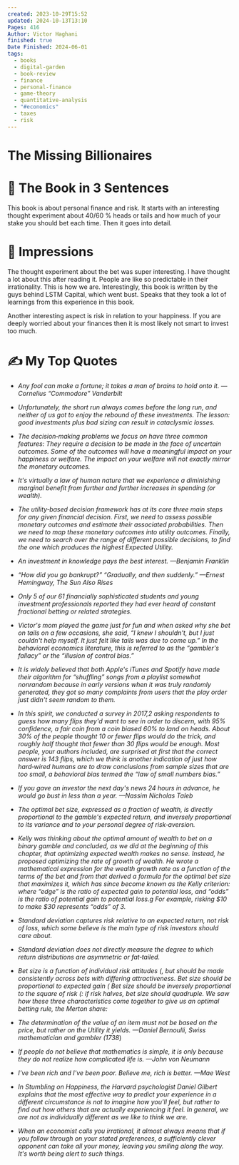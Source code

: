 ```yaml
---
created: 2023-10-29T15:52
updated: 2024-10-13T13:10
Pages: 416
Author: Victor Haghani
finished: true
Date Finished: 2024-06-01
tags:
  - books
  - digital-garden
  - book-review
  - finance
  - personal-finance
  - game-theory
  - quantitative-analysis
  - "#economics"
  - taxes
  - risk
---
```

# The Missing Billionaires


# 🚀 The Book in 3 Sentences
This book is about personal finance and risk. It starts with an interesting thought experiment about 40/60 % heads or tails and how much of your stake you should bet each time. Then it goes into detail.

# 🎨 Impressions
The thought experiment about the bet was super interesting. I have thought a lot about this after reading it. 
People are like so predictable in their irrationality. This is how we are. 
Interestingly, this book is written by the guys behind LSTM Capital, which went bust. Speaks that they took a lot of learnings from this experience in this book. 

Another interesting aspect is risk in relation to your happiness. If you are deeply worried about your finances then it is most likely not smart to invest too much. 
# ✍️ My Top  Quotes

- *Any fool can make a fortune; it takes a man of brains to hold onto it. —Cornelius “Commodore” Vanderbilt* 
 
- *Unfortunately, the short run always comes before the long run, and neither of us got to enjoy the rebound of these investments. The lesson: good investments plus bad sizing can result in cataclysmic losses.* 
 
- *The decision‐making problems we focus on have three common features: They require a decision to be made in the face of uncertain outcomes. Some of the outcomes will have a meaningful impact on your happiness or welfare. The impact on your welfare will not exactly mirror the monetary outcomes.* 
 
- *It's virtually a law of human nature that we experience a diminishing marginal benefit from further and further increases in spending (or wealth).*
 
- *The utility‐based decision framework has at its core three main steps for any given financial decision. First, we need to assess possible monetary outcomes and estimate their associated probabilities. Then we need to map these monetary outcomes into utility outcomes. Finally, we need to search over the range of different possible decisions, to find the one which produces the highest Expected Utility.* 
 
- *An investment in knowledge pays the best interest. —Benjamin Franklin* 
 
- *“How did you go bankrupt?” “Gradually, and then suddenly.” —Ernest Hemingway, The Sun Also Rises* 
 
- *Only 5 of our 61 financially sophisticated students and young investment professionals reported they had ever heard of constant fractional betting or related strategies.* 
 
- *Victor's mom played the game just for fun and when asked why she bet on tails on a few occasions, she said, “I knew I shouldn't, but I just couldn't help myself. It just felt like tails was due to come up.” In the behavioral economics literature, this is referred to as the “gambler's fallacy” or the “illusion of control bias.”* 
 
- *It is widely believed that both Apple's iTunes and Spotify have made their algorithm for “shuffling” songs from a playlist somewhat nonrandom because in early versions when it was truly randomly generated, they got so many complaints from users that the play order just didn't seem random to them.* 
 
- *In this spirit, we conducted a survey in 2017,2 asking respondents to guess how many flips they'd want to see in order to discern, with 95% confidence, a fair coin from a coin biased 60% to land on heads. About 30% of the people thought 10 or fewer flips would do the trick, and roughly half thought that fewer than 30 flips would be enough. Most people, your authors included, are surprised at first that the correct answer is 143 flips, which we think is another indication of just how hard‐wired humans are to draw conclusions from sample sizes that are too small, a behavioral bias termed the “law of small numbers bias.”* 
 
- *If you gave an investor the next day's news 24 hours in advance, he would go bust in less than a year. —Nassim Nicholas Taleb* 
 
- *The optimal bet size, expressed as a fraction of wealth, is directly proportional to the gamble's expected return, and inversely proportional to its variance and to your personal degree of risk‐aversion.* 
 
- *Kelly was thinking about the optimal amount of wealth to bet on a binary gamble and concluded, as we did at the beginning of this chapter, that optimizing expected wealth makes no sense. Instead, he proposed optimizing the rate of growth of wealth. He wrote a mathematical expression for the wealth growth rate as a function of the terms of the bet and from that derived a formula for the optimal bet size that maximizes it, which has since become known as the Kelly criterion: where “edge” is the ratio of expected gain to potential loss, and “odds” is the ratio of potential gain to potential loss.g For example, risking $10 to make $30 represents “odds” of 3.* 
 
- *Standard deviation captures risk relative to an expected return, not risk of loss, which some believe is the main type of risk investors should care about.* 
 
- *Standard deviation does not directly measure the degree to which return distributions are asymmetric or fat‐tailed.* 
 
- *Bet size is a function of individual risk attitudes (, but should be made consistently across bets with differing attractiveness. Bet size should be proportional to expected gain ( Bet size should be inversely proportional to the square of risk (: if risk halves, bet size should quadruple. We saw how these three characteristics come together to give us an optimal betting rule, the Merton share:* 
 
- *The determination of the value of an item must not be based on the price, but rather on the Utility it yields. —Daniel Bernoulli, Swiss mathematician and gambler (1738*)
 
- *If people do not believe that mathematics is simple, it is only because they do not realize how complicated life is. —John von Neumann* 
 
- *I've been rich and I've been poor. Believe me, rich is better. —Mae West* 
 
- *In Stumbling on Happiness, the Harvard psychologist Daniel Gilbert explains that the most effective way to predict your experience in a different circumstance is not to imagine how you'll feel, but rather to find out how others that are actually experiencing it feel. In general, we are not as individually different as we like to think we are.* 
 
- *When an economist calls you irrational, it almost always means that if you follow through on your stated preferences, a sufficiently clever opponent can take all your money, leaving you smiling along the way. It's worth being alert to such things.* 
 
